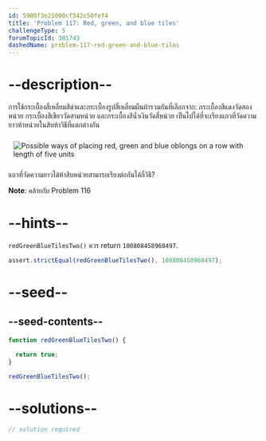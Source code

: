 ```yaml
---
id: 5900f3e21000cf542c50fef4
title: 'Problem 117: Red, green, and blue tiles'
challengeType: 5
forumTopicId: 301743
dashedName: problem-117-red-green-and-blue-tiles
---
```


# --description--

การใช้กระเบื้องสี่เหลี่ยมสีดำและกระเบื้องรูปสี่เหลี่ยมผืนผ้ารวมกันที่เลือกจาก: กระเบื้องสีแดงวัดสองหน่วย กระเบื้องสีเขียววัดสามหน่วย และกระเบื้องสีน้ำเงินวัดสี่หน่วย เป็นไปได้ที่จะเรียงแถวที่วัดความยาวห้าหน่วยในสิบห้าวิธีที่แตกต่างกัน

<img class="img-responsive center-block" alt="Possible ways of placing red, green and blue oblongs on a row with length of five units" src="https://cdn.freecodecamp.org/curriculum/project-euler/red-green-and-blue-tiles.png" style="background-color: white; padding: 10px;">

แถวที่วัดความยาวได้ห้าสิบหน่วยสามารถเรียงต่อกันได้กี่วิธี?

**Note**: คล้ายกับ Problem 116

# --hints--

`redGreenBlueTilesTwo()` ควร return `100808458960497`.

```js
assert.strictEqual(redGreenBlueTilesTwo(), 100808458960497);
```

# --seed--

## --seed-contents--

```js
function redGreenBlueTilesTwo() {

  return true;
}

redGreenBlueTilesTwo();
```

# --solutions--

```js
// solution required
```
